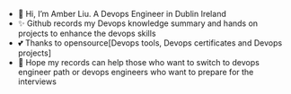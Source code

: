 - 👋 Hi, I’m Amber Liu. A Devops Engineer in Dublin Ireland
- ✨ Github records my Devops knowledge summary and hands on projects to enhance the devops skills
- 💕 Thanks to opensource[Devops tools, Devops certificates and Devops projects]
- 👀 Hope my records can help those who want to switch to devops engineer path or devops engineers who want to prepare for the interviews
